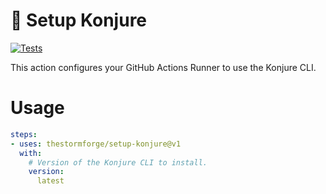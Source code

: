 # 🧙‍ Setup Konjure

[![Tests](https://github.com/thestormforge/setup-konjure/actions/workflows/test.yml/badge.svg)](https://github.com/thestormforge/setup-konjure/actions/workflows/test.yml)

This action configures your GitHub Actions Runner to use the Konjure CLI.

# Usage

```yaml
steps:
- uses: thestormforge/setup-konjure@v1
  with:
    # Version of the Konjure CLI to install.
    version:
      latest
```
